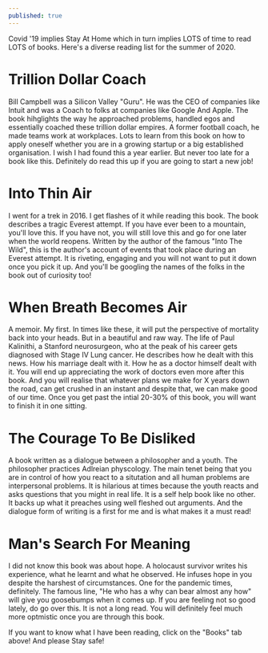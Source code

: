 ```yaml
---
published: true
---
```


Covid '19 implies Stay At Home which in turn implies LOTS of time to read LOTS of books. Here's a diverse reading list for the summer of 2020.

# Trillion Dollar Coach

Bill Campbell was a Silicon Valley "Guru". He was the CEO of companies like Intuit and was a Coach to folks at companies like Google And Apple.
The book hihglights the way he approached problems, handled egos and essentially coached these trillion dollar empires. A former football coach, he
made teams work at workplaces. Lots to learn from this book on how to apply oneself whether you are in a growing startup or a big established organisation.
I wish I had found this a year earlier. But never too late for a book like this. Definitely do read this up if you are going to start a new job!

# Into Thin Air

I went for a trek in 2016. I get flashes of it while reading this book. The book describes a tragic Everest attempt. If you have ever been to a mountain, you'll love this. 
If you have not, you will still love this and go for one later when the world reopens. 
Written by the author of the famous "Into The Wild", this is the author's account of events
that took place during an Everest attempt. It is riveting, engaging and you will not want to put it down once you pick it up. And you'll be googling the
names of the folks in the book out of curiosity too!

# When Breath Becomes Air

A memoir. My first. In times like these, it will put the perspective of mortality back into your heads. But in a beautiful and raw way. The life of
Paul Kalinithi, a Stanford neurosurgeon, who at the peak of his career gets diagnosed with Stage IV Lung cancer. He describes how he dealt with this news.
How his marriage dealt with it. How he as a doctor himself dealt with it. You will end up appreciating the work of doctors even more after this book. And
you will realise that whatever plans we make for X years down the road, can get crushed in an instant and despite that, we can make good of our time. Once 
you get past the intial 20-30% of this book, you will want to finish it in one sitting.

# The Courage To Be Disliked

A book written as a dialogue between a philosopher and a youth. The philosopher practices Adlreian physcology. The main tenet being that you are in control
of how you react to a situtation and all human problems are interpersonal problems. 
It is hilarious at times because the youth reacts and asks questions that you might in real life. It is a self help book like no
other. It backs up what it preaches using well fleshed out arguments. And the dialogue form of writing is a first for me and is what makes it a must read!

# Man's Search For Meaning

I did not know this book was about hope. A holocaust survivor writes his experience, what he learnt and what he observed. He infuses hope in you despite the
harshest of circumstances. One for the pandemic times, definitely. The famous line, "He who has a why can bear almost any how" will give you goosebumps when it
comes up. If you are feeling not so good lately, do go over this. It is not a long read. You will definitely feel much more optmistic once you are through this book.


If you want to know what I have been reading, click on the "Books" tab above! And please Stay safe! 

<script src="https://utteranc.es/client.js"
        repo="arrayslayer.github.io"
        issue-term="pathname"
        theme="github-light"
        crossorigin="anonymous"
        async>
</script>
